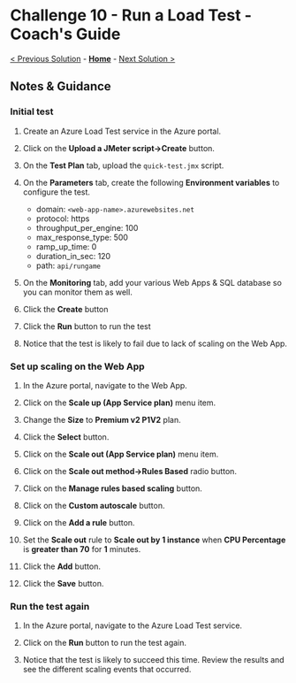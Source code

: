 # Challenge 10 - Run a Load Test - Coach's Guide

[< Previous Solution](./Solution-09.md) - **[Home](./README.md)** - [Next Solution >](./Solution-11.md)

## Notes & Guidance

### Initial test

1.  Create an Azure Load Test service in the Azure portal.

1.  Click on the **Upload a JMeter script->Create** button.

1.  On the **Test Plan** tab, upload the `quick-test.jmx` script.

1.  On the **Parameters** tab, create the following **Environment variables** to configure the test.

    - domain: `<web-app-name>.azurewebsites.net`
    - protocol: https
    - throughput_per_engine: 100
    - max_response_type: 500
    - ramp_up_time: 0
    - duration_in_sec: 120
    - path: `api/rungame`

1.  On the **Monitoring** tab, add your various Web Apps & SQL database so you can monitor them as well.

1.  Click the **Create** button

1.  Click the **Run** button to run the test

1.  Notice that the test is likely to fail due to lack of scaling on the Web App.

### Set up scaling on the Web App

1.  In the Azure portal, navigate to the Web App.

1.  Click on the **Scale up (App Service plan)** menu item.

1.  Change the **Size** to **Premium v2 P1V2** plan.

1.  Click the **Select** button.

1.  Click on the **Scale out (App Service plan)** menu item.

1.  Click on the **Scale out method->Rules Based** radio button.

1.  Click on the **Manage rules based scaling** button.

1.  Click on the **Custom autoscale** button.

1.  Click on the **Add a rule** button.

1.  Set the **Scale out** rule to **Scale out by 1 instance** when **CPU Percentage** is **greater than** **70** for **1** minutes.

1.  Click the **Add** button.

1.  Click the **Save** button.

### Run the test again

1.  In the Azure portal, navigate to the Azure Load Test service.

1.  Click on the **Run** button to run the test again.

1.  Notice that the test is likely to succeed this time. Review the results and see the different scaling events that occurred.
